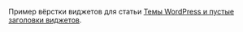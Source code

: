 Пример вёрстки виджетов для статьи [Темы WordPress и пустые заголовки виджетов](http://got-quadrat.ru/blog/temy-wordpress-i-pusty-e-zagolovki-vidzhetov/).
